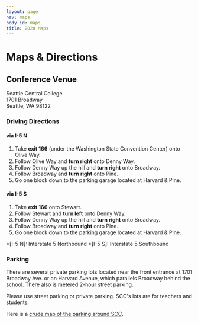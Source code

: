 ```yaml
---
layout: page
nav: maps
body_id: maps
title: 2020 Maps
---
```


# Maps & Directions

## Conference Venue

<div class="row">
<div class="col-xs-12 col-md-6 col-md-push-6"><div class='venue-map' id='maplibre-root'></div></div>
<div class="col-xs-12 col-md-6 col-md-pull-6" markdown="1">

Seattle Central College  
1701 Broadway  
Seattle, WA 98122

### Driving Directions

#### via I-5 N

1. Take **exit 166** (under the Washington State Convention Center) onto Olive Way.
1. Follow Olive Way and **turn right** onto Denny Way.
1. Follow Denny Way up the hill and **turn right** onto Broadway.
1. Follow Broadway and **turn right** onto Pine.
1. Go one block down to the parking garage located at Harvard & Pine.

#### via I-5 S

1. Take **exit 166** onto Stewart.
1. Follow Stewart and **turn left** onto Denny Way.
1. Follow Denny Way up the hill and **turn right** onto Broadway.
1. Follow Broadway and **turn right** onto Pine.
1. Go one block down to the parking garage located at Harvard & Pine.

*[I-5 N]: Interstate 5 Northbound
*[I-5 S]: Interstate 5 Southbound

### Parking

There are several private parking lots located near the front entrance at 1701
Broadway Ave. or on Harvard Avenue, which parallels Broadway behind the school.
There also is metered 2-hour street parking.

Please use street parking or private parking. SCC's lots are for teachers and
students.

Here is a [crude map of the parking around SCC](/img/maps/2020/Street_Parking_Map.png).

</div></div>

<link href="/css/vendor/maplibre-gl-3.1.0.css" rel="stylesheet" />
<script src="/js/vendor/maplibre-gl-3.1.0.js"></script>
<script>
  const map = new maplibregl.Map({
    boxZoom: false,
    center: [-122.32152, 47.61642],
    container: "maplibre-root",
    dragRotate: false,
    maxBounds: [[-122.4162, 47.5799], [-122.2234, 47.6529]],
    maxZoom: 16 + 2,
    minZoom: 12,
    pitchWithRotate: false,
    style: "/map-data/scc/osm-liberty/styles.custom.json",
    touchZoomRotate: false,
    zoom: 15
  });

  map.addControl(new maplibregl.NavigationControl({ showCompass: false }));

  new maplibregl.Marker({ color: "#1d7193" })
    .setLngLat([-122.32116, 47.61623])
    .addTo(map);
</script>
